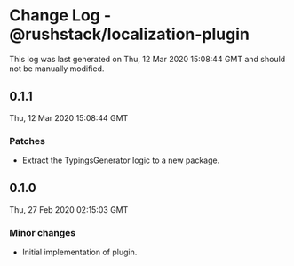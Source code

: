 # Change Log - @rushstack/localization-plugin

This log was last generated on Thu, 12 Mar 2020 15:08:44 GMT and should not be manually modified.

## 0.1.1
Thu, 12 Mar 2020 15:08:44 GMT

### Patches

- Extract the TypingsGenerator logic to a new package.

## 0.1.0
Thu, 27 Feb 2020 02:15:03 GMT

### Minor changes

- Initial implementation of plugin.

